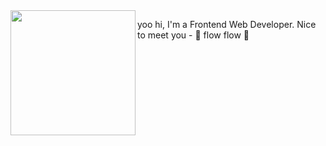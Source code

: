 
<img align="left" width="200" height="200" src="https://raw.githubusercontent.com/ytkyoung/typescript-test-2/main/src/img/git-pro.png">

yoo hi, I'm a Frontend Web Developer.
Nice to meet you - 👋 
flow flow 🚀
